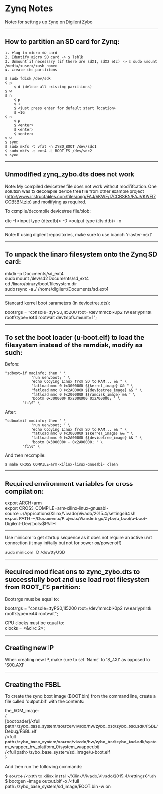# Zynq Notes
Notes for settings up Zynq on Digilent Zybo

------------------------------------------------------------------------------------------------------

## How to partition an SD card for Zynq:

	1. Plug in micro SD card
	2. Identify micro SD card -> $ lsblk
	3. Unmount if necessary (if there are sdX1, sdX2 etc) -> $ sudo umount /media/<user>/<usb name>
	4. Create the partitions

	$ sudo fdisk /dev/sdX
	$ p
		$ d (delete all existing partitions)
	$ w
	$ n
		$ p
		$ 1
		$ <just press enter for default start location>
		$ +1G
	$ n
		$ p
		$ <enter>
		$ <enter>
		$ <enter>
	$ w
	$ sync
	$ sudo mkfs -t vfat -n ZYBO_BOOT /dev/sdc1
	$ sudo mkfs -t ext4 -L ROOT_FS /dev/sdc2
	$ sync

------------------------------------------------------------------------------------------------------

## Unmodified zynq_zybo.dts does not work

Note: My compiled devicetree file does not work without modififcation. One solution was to decompile device tree file
from other example project (http://www.instructables.com/files/orig/FAJ/VKWE/I7CCBSBN/FAJVKWEI7CCBSBN.zip) and
modifying as required.  

To compile/decompile devicetree file/blob:  

dtc -I <input type (dts:dtb)> -O <output type (dts:dtb)> -o <outputfile> <inputfile>  

------------------------------------------------------------------------------------------------------

Note: If using digilent repositories, make sure to use branch 'master-next'  

------------------------------------------------------------------------------------------------------

## To unpack the linaro filesystem onto the Zynq SD card:

mkdir –p Documents/sd_ext4  
sudo mount /dev/sd<X>2 Documents/sd_ext4  
cd <path>/linaro/binary/boot/filesystem.dir  
sudo rsync -a ./ /home/digilent/Documents/sd_ext4  

------------------------------------------------------------------------------------------------------

Standard kernel boot parameters (in devicetree.dts):

bootargs = "console=ttyPS0,115200 root=/dev/mmcblk0p2 rw earlyprintk rootfstype=ext4 rootwait devtmpfs.mount=1";  

------------------------------------------------------------------------------------------------------

## To set the boot loader (u-boot.elf) to load the filesystem instead of the ramdisk, modify as such:  

Before:

	"sdboot=if mmcinfo; then " \
				"run uenvboot; " \
				"echo Copying Linux from SD to RAM... && " \
				"fatload mmc 0 0x3000000 ${kernel_image} && " \
				"fatload mmc 0 0x2A00000 ${devicetree_image} && " \
				"fatload mmc 0 0x2000000 ${ramdisk_image} && " \
				"bootm 0x3000000 0x2000000 0x2A00000; " \
			"fi\0" \

After:

	"sdboot=if mmcinfo; then " \
				"run uenvboot; " \
				"echo Copying Linux from SD to RAM... && " \
				"fatload mmc 0 0x3000000 ${kernel_image} && " \
				"fatload mmc 0 0x2A00000 ${devicetree_image} && " \
				"bootm 0x3000000 - 0x2A00000; " \
			"fi\0" \

And then recompile:

	$ make CROSS_COMPILE=arm-xilinx-linux-gnueabi- clean    

------------------------------------------------------------------------------------------------------

## Required environment variables for cross compilation:

export ARCH=arm  
export CROSS_COMPILE=arm-xilinx-linux-gnueabi-  
source ~/Applications/Xilinx/Vivado/Vivado/2015.4/settings64.sh  
export PATH=~/Documents/Projects/Wanderings/Zybo/u_boot/u-boot-Digilent-Dev/tools:$PATH  

------------------------------------------------------------------------------------------------------

Use minicom to get startup sequence as it does not require an active uart connection (it may initially 
but not for power on/power off)

sudo minicom -D /dev/ttyUSB<X>  

------------------------------------------------------------------------------------------------------

## Required modifications to zync_zybo.dts to successfully boot and use load root filesystem from ROOT_FS partition:

Bootargs must be equal to:
	
bootargs = "console=ttyPS0,115200 root=/dev/mmcblk0p2 rw earlyprintk rootfstype=ext4 rootwait";  

CPU clocks must be equal to:  
	clocks = <&clkc 2>;  

------------------------------------------------------------------------------------------------------

## Creating new IP

When creating new IP, make sure to set 'Name' to 'S_AXI' as opposed to 'S00_AXI'  

------------------------------------------------------------------------------------------------------

## Creating the FSBL

To create the zynq boot image (BOOT.bin) from the command line, create a file called 'output.bif' with the contents:  
  
the_ROM_image:  
{  
        [bootloader]/\<full path\>/zybo_base_system/source/vivado/hw/zybo_bsd/zybo_bsd.sdk/FSBL/Debug/FSBL.elf  
        /\<full path\>/zybo_base_system/source/vivado/hw/zybo_bsd/zybo_bsd.sdk/system_wrapper_hw_platform_0/system_wrapper.bit  
        /\<full path\>/zybo_base_system/sd_image/u-boot.elf  
}  
  
And then run the following commands:  
  
$ source /\<path to xilinx install\>/Xilinx/Vivado/Vivado/2015.4/settings64.sh  
$ bootgen -image output.bif -o /\<full path>/zybo_base_system/sd_image/BOOT.bin -w on  
